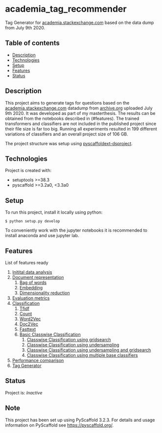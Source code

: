 # academia_tag_recommender

Tag Generator for [academia.stackexchange.com](https://academia.stackexchange.com/) based on the data dump from July 9th 2020.


## Table of contents
* [Description](#description)
* [Technologies](#technologies)
* [Setup](#setup)
* [Features](#features)
* [Status](#status)

## Description

This project aims to generate tags for questions based on the [academia.stackexchange.com](https://academia.stackexchange.com/)
 datadump from [archive.org](https://archive.org/details/stackexchange) uploaded July 9th 2020.
It was developed as part of my masterthesis. The results can be obtained from the notebooks described in (#features).
The trained transformers and classifiers are not included in the published project since their file size is far too big.
Running all experiments resulted in 199 different variations of classifiers and an overall project size of 106 GB.

 The project structure was setup using [pyscaffoldext-dsproject](https://github.com/pyscaffold/pyscaffoldext-dsproject).
 
## Technologies
Project is created with:
* setuptools >=38.3
* pyscaffold >=3.2a0, <3.3a0
	
## Setup
To run this project, install it locally using python:

```
$ python setup.py develop
```

To conveniently work with the jupyter notebooks it is recommended to install anaconda and use jupyter lab.

## Features
List of features ready
1.	[Initital data analysis](notebooks/1.0-me-initial-data-exploration.ipynb)
2.	[Document representation](notebooks/2.0-me-document-representation.ipynb)
    1.	[Bag of words](notebooks/2.1-me-bag-of-words.ipynb)
    2.	[Embedding](notebooks/2.2-me-embedding.ipynb)
    3.	[Dimensionality reduction](notebooks/2.3-me-dimensionality-reduction.ipynb)
3.	[Evaluation metrics](notebooks/3.0-me-evaluation-metrics.ipynb)
4.	[Classification](notebooks/4.0-me-classification.ipynb)
    1.	[Tfidf](notebooks/4.1-me-classification-bow.ipynb)
    2.	[Count](notebooks/4.2-me-classification-count.ipynb)
    3.	[Word2Vec](notebooks/4.3-me-classification-word2vec.ipynb)
    4.	[Doc2Vec](notebooks/4.4-me-classification-doc2vec.ipynb)
    5.	[Fasttext](notebooks/4.5-me-classification-fasttext.ipynb)
    6.	[Basic Classwise Classification](notebooks/4.6.0-me-classwise.ipynb)
        1.	[Classwise Classification using gridsearch](notebooks/4.6.1-me-classwise-gridsearch.ipynb)
        2.	[Classwise Classification using undersampling](notebooks/4.6.2-me-classwise-undersampling.ipynb)
        3.	[Classwise Classification using undersampling and gridsearch](notebooks/4.6.3-me-classwise-undersampling-gridsearch.ipynb)
        4.	[Classwise Classification using multiple base classifiers](notebooks/4.6.4-me-classwise-multiple.ipynb)
5.	[Performance comparison](notebooks/5.0-me-performance-comparison.ipynb)
6.	[Tag Generator](notebooks/6.0-me-generator.ipynb)



## Status
Project is: _Inactive_

## Note

This project has been set up using PyScaffold 3.2.3. For details and usage
information on PyScaffold see https://pyscaffold.org/.
